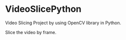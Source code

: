 # VideoSlicePython
Video Slicing Project by using OpenCV library in Python.

Slice the video by frame.
